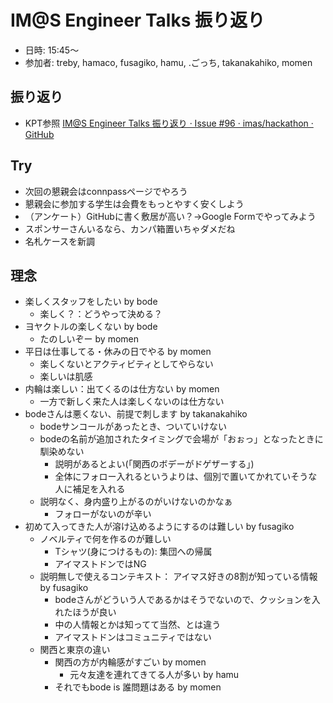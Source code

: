 # IM@S Engineer Talks 振り返り

- 日時: 15:45〜
- 参加者: treby, hamaco, fusagiko, hamu, .ごっち, takanakahiko, momen

## 振り返り
- KPT参照 [IM@S Engineer Talks 振り返り · Issue #96 · imas/hackathon · GitHub](https://github.com/imas/hackathon/issues/96)

## Try
- 次回の懇親会はconnpassページでやろう
- 懇親会に参加する学生は会費をもっとやすく安くしよう
- （アンケート）GitHubに書く敷居が高い？→Google Formでやってみよう
- スポンサーさんいるなら、カンパ箱置いちゃダメだね
- 名札ケースを新調

## 理念

- 楽しくスタッフをしたい by bode
  - 楽しく？：どうやって決める？
- ヨヤクトルの楽しくない by bode
  - たのしいぞー by momen
- 平日は仕事してる・休みの日でやる by momen
  - 楽しくないとアクティビティとしてやらない
  - 楽しいは肌感
- 内輪は楽しい：出てくるのは仕方ない by momen
  - 一方で新しく来た人は楽しくないのは仕方ない
- bodeさんは悪くない、前提で刺します by takanakahiko
  - bodeサンコールがあったとき、ついていけない
  - bodeの名前が追加されたタイミングで会場が「おぉっ」となったときに馴染めない
    - 説明があるとよい(「関西のボデーがドゲザーする」)
    - 全体にフォロー入れるというよりは、個別で置いてかれていそうな人に補足を入れる
  - 説明なく、身内盛り上がるのがいけないのかなぁ
    - フォローがないのが辛い
- 初めて入ってきた人が溶け込めるようにするのは難しい by fusagiko
  - ノベルティで何を作るのが難しい
    - Tシャツ(身につけるもの): 集団への帰属
    - アイマストドンではNG
  - 説明無しで使えるコンテキスト： アイマス好きの8割が知っている情報 by fusagiko
    - bodeさんがどういう人であるかはそうでないので、クッションを入れたほうが良い
    - 中の人情報とかは知ってて当然、とは違う
    - アイマストドンはコミュニティではない
  - 関西と東京の違い
    - 関西の方が内輪感がすごい by momen
      - 元々友達を連れてきてる人が多い by hamu
    - それでもbode is 誰問題はある by momen
